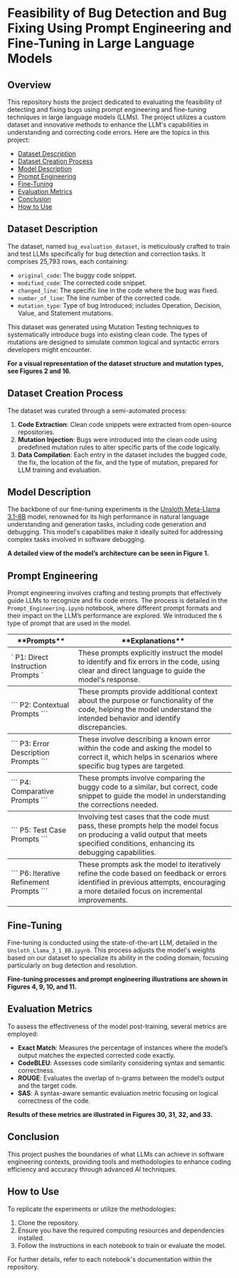 # Feasibility of Bug Detection and Bug Fixing Using Prompt Engineering and Fine-Tuning in Large Language Models

## Overview
This repository hosts the project dedicated to evaluating the feasibility of detecting and fixing bugs using prompt engineering and fine-tuning techniques in large language models (LLMs). The project utilizes a custom dataset and innovative methods to enhance the LLM's capabilities in understanding and correcting code errors. Here are the topics in this project:
- [Dataset Description](#dataset-description)
- [Dataset Creation Process](#dataset-creation-process)
- [Model Description](#model-description)
- [Prompt Engineering](#prompt-engineering)
- [Fine-Tuning](#fine-tuning)
- [Evaluation Metrics](#evaluation-metrics)
- [Conclusion](#conclusion)
- [How to Use](#how-to-use)


## Dataset Description
The dataset, named `bug_evaluation_dataset`, is meticulously crafted to train and test LLMs specifically for bug detection and correction tasks. It comprises 25,793 rows, each containing:
- `original_code`: The buggy code snippet.
- `modified_code`: The corrected code snippet.
- `changed_line`: The specific line in the code where the bug was fixed.
- `number_of_line`: The line number of the corrected code.
- `mutation_type`: Type of bug introduced; includes Operation, Decision, Value, and Statement mutations.

This dataset was generated using Mutation Testing techniques to systematically introduce bugs into existing clean code. The types of mutations are designed to simulate common logical and syntactic errors developers might encounter.

**For a visual representation of the dataset structure and mutation types, see Figures 2 and 16.**

## Dataset Creation Process
The dataset was curated through a semi-automated process:
1. **Code Extraction**: Clean code snippets were extracted from open-source repositories.
2. **Mutation Injection**: Bugs were introduced into the clean code using predefined mutation rules to alter specific parts of the code logically.
3. **Data Compilation**: Each entry in the dataset includes the bugged code, the fix, the location of the fix, and the type of mutation, prepared for LLM training and evaluation.

## Model Description
The backbone of our fine-tuning experiments is the [Unsloth Meta-Llama 3.1-8B](https://github.com/unslothai/unsloth) model, renowned for its high performance in natural language understanding and generation tasks, including code generation and debugging. This model's capabilities make it ideally suited for addressing complex tasks involved in software debugging.

**A detailed view of the model’s architecture can be seen in Figure 1.**

## Prompt Engineering
Prompt engineering involves crafting and testing prompts that effectively guide LLMs to recognize and fix code errors. The process is detailed in the `Prompt_Engineering.ipynb` notebook, where different prompt formats and their impact on the LLM’s performance are explored. We introduced the `6` type of prompt that are used in the model. 

<table>
 
  <thead>
    <tr>
      <th>
          **Prompts**
      </th>
      <th>
          **Explanations**
      </th>
    </tr>
  </thead>
  
  <tbody>
    <tr>
      <td>
            `
           P1: Direct Instruction Prompts
            `
      </td>
      <td >
            These prompts explicitly instruct the model to identify and fix errors in the code, using clear and direct language to guide the model's response.
      </td>
    </tr>
  </tbody>
  
  <tbody>
    <tr>
      <td>
           ```
           P2: Contextual Prompts
           ```
      </td>
      <td>
           These prompts provide additional context about the purpose or functionality of the code, helping the model understand the intended behavior and identify discrepancies.
      </td>
    </tr>

  </tbody>
  <tbody>
    <tr>
      <td>
```
P3: Error Description Prompts
```
      </td>
      <td>
These involve describing a known error within the code and asking the model to correct it, which helps in scenarios where specific bug types are targeted.
      </td>
    </tr>


  </thead>
  <tbody>
    <tr>
      <td>
```
P4: Comparative Prompts
```
      </td>
      <td>
These prompts involve comparing the buggy code to a similar, but correct, code snippet to guide the model in understanding the corrections needed.
      </td>
    </tr>

  </thead>
  <tbody>
    <tr>
      <td>
```
P5: Test Case Prompts
```
      </td>
      <td>
Involving test cases that the code must pass, these prompts help the model focus on producing a valid output that meets specified conditions, enhancing its debugging capabilities.
      </td>
    </tr>


  </thead>
  <tbody>
    <tr>
      <td>
```
P6: Iterative Refinement Prompts
```
      </td>
      <td>
These prompts ask the model to iteratively refine the code based on feedback or errors identified in previous attempts, encouraging a more detailed focus on incremental improvements.
      </td>
    </tr>

  </tbody>
</table>

## Fine-Tuning
Fine-tuning is conducted using the state-of-the-art LLM, detailed in the `Unsloth_Llama_3_1_8B.ipynb`. This process adjusts the model's weights based on our dataset to specialize its ability in the coding domain, focusing particularly on bug detection and resolution.

**Fine-tuning processes and prompt engineering illustrations are shown in Figures 4, 9, 10, and 11.**


## Evaluation Metrics
To assess the effectiveness of the model post-training, several metrics are employed:
- **Exact Match**: Measures the percentage of instances where the model’s output matches the expected corrected code exactly.
- **CodeBLEU**: Assesses code similarity considering syntax and semantic correctness.
- **ROUGE**: Evaluates the overlap of n-grams between the model’s output and the target code.
- **SAS**: A syntax-aware semantic evaluation metric focusing on logical correctness of the code.

**Results of these metrics are illustrated in Figures 30, 31, 32, and 33.**

## Conclusion
This project pushes the boundaries of what LLMs can achieve in software engineering contexts, providing tools and methodologies to enhance coding efficiency and accuracy through advanced AI techniques.

## How to Use
To replicate the experiments or utilize the methodologies:
1. Clone the repository.
2. Ensure you have the required computing resources and dependencies installed.
3. Follow the instructions in each notebook to train or evaluate the model.

For further details, refer to each notebook's documentation within the repository.
